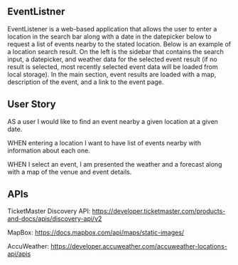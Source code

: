 ## EventListner 

  EventListener is a web-based application that allows the user to enter a location in the search bar along with a date in the datepicker below to request a list of events nearby to the stated location. Below is an example of a location search result. On the left is the sidebar that contains the search input, a datepicker, and weather data for the selected event result (if no result is selected, most recently selected event data will be loaded from local storage). In the main section, event results are loaded with a map, description of the event, and a link to the event page.



## User Story 

AS a user I would like to find an event nearby a given location at a given date.

WHEN entering a location I want to have list of events nearby with information about each one.

WHEN I select an event, I am presented the weather and a forecast along with a map of the venue and event details.


## APIs

TicketMaster Discovery API: https://developer.ticketmaster.com/products-and-docs/apis/discovery-api/v2

MapBox: https://docs.mapbox.com/api/maps/static-images/

AccuWeather: https://developer.accuweather.com/accuweather-locations-api/apis
